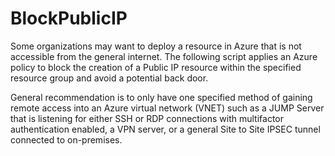 # BlockPublicIP

Some organizations may want to deploy a resource in Azure that is not accessible from the general internet.
The following script applies an Azure policy to block the creation of a Public IP resource within the specified resource group
and avoid a potential back door.

General recommendation is to only have one specified method of gaining remote access into an Azure virtual network (VNET) such as a JUMP Server that is listening for either SSH or RDP connections with multifactor authentication enabled, a VPN server, or a general Site to Site IPSEC tunnel connected to on-premises.
